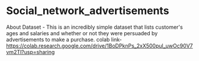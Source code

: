 # Social_network_advertisements
About Dataset - This is an incredibly simple dataset that lists customer's ages and salaries and whether or not they were persuaded by advertisements to make a purchase.
colab link-https://colab.research.google.com/drive/1BoDPknPs_2xX500pul_uwOc90V7vm2Tl?usp=sharing
